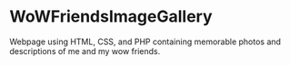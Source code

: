 # WoWFriendsImageGallery
Webpage using HTML, CSS, and PHP containing memorable photos and descriptions of me and my wow friends.

